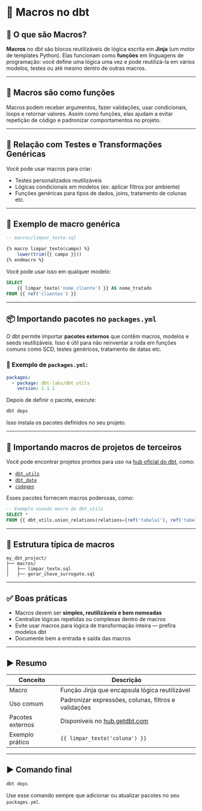 # 🧩 Macros no dbt

## 📘 O que são Macros?

**Macros** no dbt são blocos reutilizáveis de lógica escrita em **Jinja** (um motor de templates Python). Elas funcionam como **funções** em linguagens de programação: você define uma lógica uma vez e pode reutilizá-la em vários modelos, testes ou até mesmo dentro de outras macros.

---

## 🧠 Macros são como funções

Macros podem receber argumentos, fazer validações, usar condicionais, loops e retornar valores. Assim como funções, elas ajudam a evitar repetição de código e padronizar comportamentos no projeto.

---

## 🔄 Relação com Testes e Transformações Genéricas

Você pode usar macros para criar:

- Testes personalizados reutilizáveis
- Lógicas condicionais em modelos (ex: aplicar filtros por ambiente)
- Funções genéricas para tipos de dados, joins, tratamento de colunas etc.

---

## 📄 Exemplo de macro genérica

```sql
-- macros/limpar_texto.sql

{% macro limpar_texto(campo) %}
    lower(trim({{ campo }}))
{% endmacro %}
```

Você pode usar isso em qualquer modelo:

```sql
SELECT
    {{ limpar_texto('nome_cliente') }} AS nome_tratado
FROM {{ ref('clientes') }}
```

---

## 📦 Importando pacotes no `packages.yml`

O dbt permite importar **pacotes externos** que contêm macros, modelos e seeds reutilizáveis. Isso é útil para não reinventar a roda em funções comuns como SCD, testes genéricos, tratamento de datas etc.

### 📄 Exemplo de `packages.yml`:

```yaml
packages:
  - package: dbt-labs/dbt_utils
    version: 1.1.1
```

Depois de definir o pacote, execute:

```bash
dbt deps
```

Isso instala os pacotes definidos no seu projeto.

---

## 🔗 Importando macros de projetos de terceiros

Você pode encontrar projetos prontos para uso na [hub oficial do dbt](https://hub.getdbt.com/), como:

- [`dbt_utils`](https://hub.getdbt.com/dbt-labs/dbt_utils/latest/)
- [`dbt_date`](https://hub.getdbt.com/dbt-labs/dbt_date/latest/)
- [`codegen`](https://hub.getdbt.com/dbt-labs/codegen/latest/)

Esses pacotes fornecem macros poderosas, como:

```sql
-- Exemplo usando macro do dbt_utils
SELECT *
FROM {{ dbt_utils.union_relations(relations=[ref('tabela1'), ref('tabela2')]) }}
```

---

## 📁 Estrutura típica de macros

```
my_dbt_project/
├── macros/
│   ├── limpar_texto.sql
│   ├── gerar_chave_surrogate.sql
```

---

## ✅ Boas práticas

- Macros devem ser **simples, reutilizáveis e bem nomeadas**
- Centralize lógicas repetidas ou complexas dentro de macros
- Evite usar macros para lógica de transformação inteira — prefira modelos dbt
- Documente bem a entrada e saída das macros

---

## ▶️ Resumo

| Conceito         | Descrição |
|------------------|-----------|
| Macro            | Função Jinja que encapsula lógica reutilizável |
| Uso comum        | Padronizar expressões, colunas, filtros e validações |
| Pacotes externos | Disponíveis no [hub.getdbt.com](https://hub.getdbt.com/) |
| Exemplo prático  | `{{ limpar_texto('coluna') }}` |

---

## ▶️ Comando final

```bash
dbt deps
```

Use esse comando sempre que adicionar ou atualizar pacotes no seu `packages.yml`.
